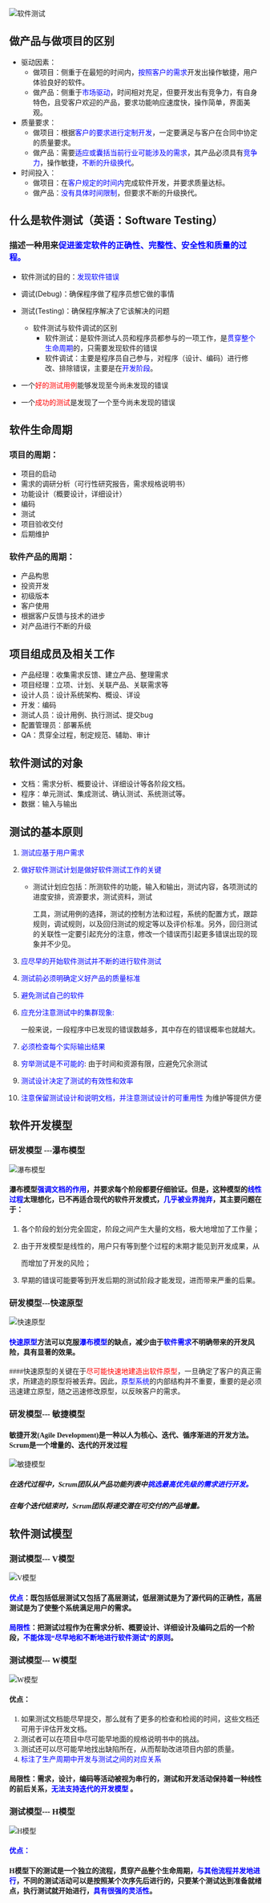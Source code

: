 ![软件测试](https://timgsa.baidu.com/timg?image&quality=80&size=b9999_10000&sec=1549964376220&di=802123c783019cd39a6a79105b447056&imgtype=0&src=http%3A%2F%2Ffile.tyun.71360.com%2FUpLoadFile%2F2018%2F12%2F12%2F10%2F636802060919119851_suzhoudongzhi_9311699.jpg)

## 做产品与做项目的区别

- 驱动因素： 
  - 做项目：侧重于在最短的时间内，<font color="blue">按照客户的需求</font>开发出操作敏捷，用户体验良好的软件。 
  - 做产品：侧重于<font color="blue">市场驱动</font>，时间相对充足，但要开发出有竞争力，有自身特色，且受客户欢迎的产品，要求功能响应速度快，操作简单，界面美观。 
- 质量要求： 
  - 做项目：根据<font color="blue">客户的要求进行定制开发</font>，一定要满足与客户在合同中协定的质量要求。
  - 做产品：需要<font color="blue">适应或囊括当前行业可能涉及的需求</font>，其产品必须具有<font color="blue">竞争力</font>，操作敏捷，<font color="blue">不断的升级换代</font>。 
- 时间投入： 
  - 做项目：在<font color="blue">客户规定的时间内</font>完成软件开发，并要求质量达标。 
  - 做产品：<font color="blue">没有具体时间限制</font>，但要求不断的升级换代。

## 什么是软件测试（英语：Software Testing）

### 描述一种用来<font color="blue" >促进鉴定软件的正确性、完整性、安全性和质量的过程。</font>

- 软件测试的目的：<font color=#0000FF>发现软件错误</font>

- 调试(Debug)：确保程序做了程序员想它做的事情 

- 测试(Testing)：确保程序解决了它该解决的问题 

  - 软件测试与软件调试的区别 
    - 软件测试：是软件测试人员和程序员都参与的一项工作，是<font color=#0000FF>贯穿整个生命周期</font>的，只需要发现软件的错误 
    - 软件调试：主要是程序员自己参与，对程序（设计、编码）进行修改、排除错误，主要是在<font color=#0000FF>开发阶段</font>。

- 一个<font color="red">好的测试用例</font>能够发现至今尚未发现的错误 

- 一个<font color="red">成功的测试</font>是发现了一个至今尚未发现的错误

## 软件生命周期

### 项目的周期：

- 项目的启动 
- 需求的调研分析（可行性研究报告，需求规格说明书） 
- 功能设计（概要设计，详细设计） 
- 编码 
- 测试 
- 项目验收交付 
- 后期维护

### 软件产品的周期：

- 产品构思 
- 投资开发 
- 初级版本 
- 客户使用 
- 根据客户反馈与技术的进步 
- 对产品进行不断的升级 

## 项目组成员及相关工作

- 产品经理：收集需求反馈、建立产品、整理需求 
- 项目经理：立项、计划、关联产品、关联需求等 
- 设计人员：设计系统架构、概设、详设 
- 开发：编码 
- 测试人员：设计用例、执行测试、提交bug 
- 配置管理员：部署系统 
- QA：贯穿全过程，制定规范、辅助、审计

## 软件测试的对象

- 文档：需求分析、概要设计、详细设计等各阶段文档。
- 程序：单元测试、集成测试、确认测试、系统测试等。
- 数据：输入与输出 

## 测试的基本原则

1. <font color=#0000FF> 测试应基于用户需求 </font>

2. <font color=#0000FF>做好软件测试计划是做好软件测试工作的关键 </font>

   - 测试计划应包括：所测软件的功能，输入和输出，测试内容，各项测试的进度安排，资源要求，测试资料，测试

     工具，测试用例的选择，测试的控制方法和过程，系统的配置方式，跟踪规则，调试规则，以及回归测试的规定等以及评价标准。另外，回归测试的关联性一定要引起充分的注意，修改一个错误而引起更多错误出现的现象并不少见。 

3. <font color="blue">应尽早的开始软件测试并不断的进行软件测试 </font>

4. <font color="blue">测试前必须明确定义好产品的质量标准 
   </font>

5. <font color="blue">避免测试自己的软件 </font>

6. <font color="blue">应充分注意测试中的集群现象:</font>  

   一般来说，一段程序中已发现的错误数越多，其中存在的错误概率也就越大。

7. <font color="blue">必须检查每个实际输出结果</font>

8. <font color="blue">穷举测试是不可能的</font>:  由于时间和资源有限，应避免冗余测试

9. <font color="blue">测试设计决定了测试的有效性和效率</font>

10. <font color="blue">注意保留测试设计和说明文档，并注意测试设计的可重用性</font> 为维护等提供方便

## 软件开发模型

### <font face="微软雅黑">研发模型 ---瀑布模型</font>

![瀑布模型](https://pic.rmb.bdstatic.com/ab3779eaf81aa4c03158b57b02fb24db.png)

#### 瀑布模型<font color="blue" face="微软雅黑">强调文档的作用</font>，并要求每个阶段都要仔细验证。但是，这种模型的<font color="blue" face="微软雅黑">线性过程</font>太理想化，已不再适合现代的软件开发模式，<font color="blue" face="微软雅黑">几乎被业界抛弃</font>，其主要问题在于：

1. 各个阶段的划分完全固定，阶段之间产生大量的文档，极大地增加了工作量； 
2. 由于开发模型是线性的，用户只有等到整个过程的末期才能见到开发成果，从

   而增加了开发的风险； 
3. 早期的错误可能要等到开发后期的测试阶段才能发现，进而带来严重的后果。

### <font face="微软雅黑">研发模型---快速原型

![快速原型](http://i1.bvimg.com/616582/6f0d88245ee9bf8a.png)

#### <font color="blue" face="微软雅黑">快速原型</font>方法可以克服<font color="blue" face="微软雅黑">瀑布模型</font>的缺点，减少由于<font color="blue" face="微软雅黑">软件需求</font>不明确带来的开发风险，具有显著的效果。

####快速原型的关键在于<font color=#FF0000 face="微软雅黑">尽可能快速地建造出软件原型</font>，一旦确定了客户的真正需求，所建造的原型将被丢弃。因此，<font color="blue" face="微软雅黑">原型系统</font>的内部结构并不重要，重要的是必须迅速建立原型，随之迅速修改原型，以反映客户的需求。

### <font face="微软雅黑">研发模型--- 敏捷模型</font>

#### 敏捷开发(Agile Development)是一种以人为核心、迭代、循序渐进的开发方法。Scrum是一个增量的、迭代的开发过程

![敏捷模型](https://pic.rmb.bdstatic.com/404afedbd6c5fbd92d66ff3c911003e0.png)

##### 在迭代过程中，Scrum团队从产品功能列表中<font color="blue" face="微软雅黑">挑选最高优先级的需求进行开发。 </font>

##### 在每个迭代结束时，Scrum团队将递交潜在可交付的产品增量。

## 软件测试模型

### <font face="微软雅黑">测试模型--- V模型</font>

![V模型](https://pic.rmb.bdstatic.com/578dd5f20a2adb322a2f212897adad7c.png)

#### <font color=#0000FF face="微软雅黑">优点</font>：既包括低层测试又包括了高层测试，低层测试是为了源代码的正确性，高层测试是为了使整个系统满足用户的需求。

#### <font color=#0000FF face="微软雅黑">局限性</font>：把测试过程作为在需求分析、概要设计、详细设计及编码之后的一个阶段，<font color=#0000FF face="微软雅黑">不能体现“尽早地和不断地进行软件测试”的原则</font>。

### 测试模型--- W模型

![W模型](http://i1.bvimg.com/616582/99d802cc94657cb0.png)

#### 优点：

1. 如果测试文档能尽早提交，那么就有了更多的检查和检阅的时间，这些文档还可用于评估开发文档。 
2. 测试者可以在项目中尽可能早地面的规格说明书中的挑战。 
3. 测试还可以尽可能早地找出缺陷所在，从而帮助改进项目内部的质量。 
4. <font color=#0000FF face="微软雅黑">标注了生产周期中开发与测试之间的对应关系</font>

#### 局限性：需求，设计，编码等活动被视为串行的，测试和开发活动保持着一种线性的前后关系，<font color=#0000FF face="微软雅黑">无法支持迭代的开发模型</font> 。

### 测试模型--- H模型

![H模型](http://i1.bvimg.com/616582/3bee01999b72697e.png)

#### <font color="#0000FF" face="微软雅黑">优点：</font>

#### H模型下的测试是一个独立的流程，贯穿产品整个生命周期，<font color=#0000FF face="微软雅黑">与其他流程并发地进行</font>，不同的测试活动可以是按照某个次序先后进行的，只要某个测试达到准备就绪点，执行测试就开始进行，<font color=#0000FF face="微软雅黑">具有很强的灵活性</font>。
